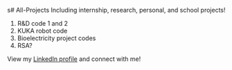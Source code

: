 s# All-Projects
Including internship, research, personal, and school projects!

1. R&D code 1 and 2
2. KUKA robot code
3. Bioelectricity project codes
4. RSA?

View my [LinkedIn profile](www.linkedin.com/in/krystallan) and connect with me!

